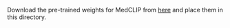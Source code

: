 Download the pre-trained weights for MedCLIP from [here](https://storage.googleapis.com/pytrial/medclip-pretrained.zip) and place them in this directory.
